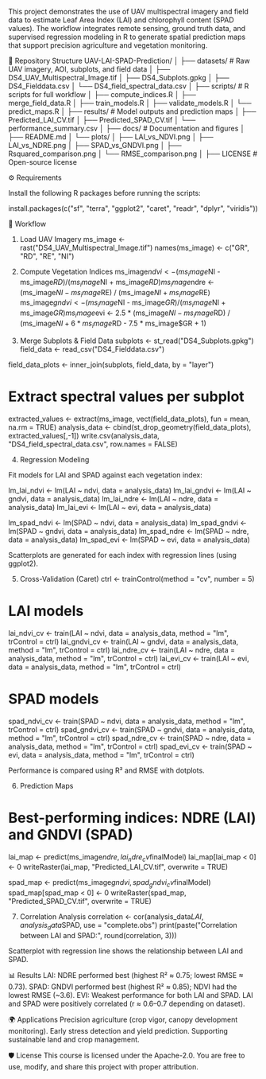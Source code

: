This project demonstrates the use of UAV multispectral imagery and field data to estimate Leaf Area Index (LAI) and chlorophyll content (SPAD values). The workflow integrates remote sensing, ground truth data, and supervised regression modeling in R to generate spatial prediction maps that support precision agriculture and vegetation monitoring.

📂 Repository Structure
UAV-LAI-SPAD-Prediction/
│
├── datasets/ # Raw UAV imagery, AOI, subplots, and field data
│ ├── DS4_UAV_Multispectral_Image.tif
│ ├── DS4_Subplots.gpkg
│ ├── DS4_Fielddata.csv
│ └── DS4_field_spectral_data.csv
│
├── scripts/ # R scripts for full workflow
│ ├── compute_indices.R
│ ├── merge_field_data.R
│ ├── train_models.R
│ ├── validate_models.R
│ └── predict_maps.R
│
├── results/ # Model outputs and prediction maps
│ ├── Predicted_LAI_CV.tif
│ ├── Predicted_SPAD_CV.tif
│ └── performance_summary.csv
│
├── docs/ # Documentation and figures
│ ├── README.md
│ └── plots/
│ ├── LAI_vs_NDVI.png
│ ├── LAI_vs_NDRE.png
│ ├── SPAD_vs_GNDVI.png
│ ├── Rsquared_comparison.png
│ └── RMSE_comparison.png
│
├── LICENSE # Open-source license

            

⚙️ Requirements

Install the following R packages before running the scripts:

install.packages(c("sf", "terra", "ggplot2", "caret", "readr", "dplyr", "viridis"))

🚀 Workflow
1. Load UAV Imagery
ms_image <- rast("DS4_UAV_Multispectral_Image.tif")
names(ms_image) <- c("GR", "RD", "RE", "NI")

2. Compute Vegetation Indices
ms_image$ndvi  <- (ms_image$NI - ms_image$RD) / (ms_image$NI + ms_image$RD)
ms_image$ndre  <- (ms_image$NI - ms_image$RE) / (ms_image$NI + ms_image$RE)
ms_image$gndvi <- (ms_image$NI - ms_image$GR) / (ms_image$NI + ms_image$GR)
ms_image$evi   <- 2.5 * (ms_image$NI - ms_image$RD) / 
                  (ms_image$NI + 6 * ms_image$RD - 7.5 * ms_image$GR + 1)

3. Merge Subplots & Field Data
subplots   <- st_read("DS4_Subplots.gpkg")
field_data <- read_csv("DS4_Fielddata.csv")

field_data_plots <- inner_join(subplots, field_data, by = "layer")

# Extract spectral values per subplot
extracted_values <- extract(ms_image, vect(field_data_plots), fun = mean, na.rm = TRUE)
analysis_data <- cbind(st_drop_geometry(field_data_plots), extracted_values[,-1])
write.csv(analysis_data, "DS4_field_spectral_data.csv", row.names = FALSE)

4. Regression Modeling

Fit models for LAI and SPAD against each vegetation index:

lm_lai_ndvi  <- lm(LAI ~ ndvi,  data = analysis_data)
lm_lai_gndvi <- lm(LAI ~ gndvi, data = analysis_data)
lm_lai_ndre  <- lm(LAI ~ ndre,  data = analysis_data)
lm_lai_evi   <- lm(LAI ~ evi,   data = analysis_data)

lm_spad_ndvi  <- lm(SPAD ~ ndvi,  data = analysis_data)
lm_spad_gndvi <- lm(SPAD ~ gndvi, data = analysis_data)
lm_spad_ndre  <- lm(SPAD ~ ndre,  data = analysis_data)
lm_spad_evi   <- lm(SPAD ~ evi,   data = analysis_data)

Scatterplots are generated for each index with regression lines (using ggplot2).

5. Cross-Validation (Caret)
ctrl <- trainControl(method = "cv", number = 5)

# LAI models
lai_ndvi_cv  <- train(LAI ~ ndvi,  data = analysis_data, method = "lm", trControl = ctrl)
lai_gndvi_cv <- train(LAI ~ gndvi, data = analysis_data, method = "lm", trControl = ctrl)
lai_ndre_cv  <- train(LAI ~ ndre,  data = analysis_data, method = "lm", trControl = ctrl)
lai_evi_cv   <- train(LAI ~ evi,   data = analysis_data, method = "lm", trControl = ctrl)

# SPAD models
spad_ndvi_cv  <- train(SPAD ~ ndvi,  data = analysis_data, method = "lm", trControl = ctrl)
spad_gndvi_cv <- train(SPAD ~ gndvi, data = analysis_data, method = "lm", trControl = ctrl)
spad_ndre_cv  <- train(SPAD ~ ndre,  data = analysis_data, method = "lm", trControl = ctrl)
spad_evi_cv   <- train(SPAD ~ evi,   data = analysis_data, method = "lm", trControl = ctrl)


Performance is compared using R² and RMSE with dotplots.

6. Prediction Maps
# Best-performing indices: NDRE (LAI) and GNDVI (SPAD)
lai_map <- predict(ms_image$ndre, lai_ndre_cv$finalModel)
lai_map[lai_map < 0] <- 0
writeRaster(lai_map, "Predicted_LAI_CV.tif", overwrite = TRUE)

spad_map <- predict(ms_image$gndvi, spad_gndvi_cv$finalModel)
spad_map[spad_map < 0] <- 0
writeRaster(spad_map, "Predicted_SPAD_CV.tif", overwrite = TRUE)

7. Correlation Analysis
correlation <- cor(analysis_data$LAI, analysis_data$SPAD, use = "complete.obs")
print(paste("Correlation between LAI and SPAD:", round(correlation, 3)))

Scatterplot with regression line shows the relationship between LAI and SPAD.

📊 Results
LAI: NDRE performed best (highest R² ≈ 0.75; lowest RMSE ≈ 0.73).
SPAD: GNDVI performed best (highest R² ≈ 0.85); NDVI had the lowest RMSE (~3.6).
EVI: Weakest performance for both LAI and SPAD.
LAI and SPAD were positively correlated (r ≈ 0.6–0.7 depending on dataset).

🌍 Applications
Precision agriculture (crop vigor, canopy development monitoring).
Early stress detection and yield prediction.
Supporting sustainable land and crop management.

🛡️ License
This course is licensed under the Apache-2.0. You are free to use, modify, and share this project with proper attribution.
